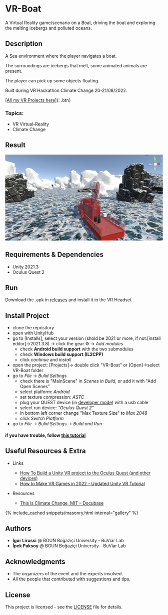 # VR-Boat
A Virtual Reality game/scenario on a Boat, driving the boat and exploring the melting icebergs and polluted oceans. 

## Description 
A Sea environment where the player navigates a boat.

The surroundings are icebergs that melt, some animated animals are present. 

The player can pick up some objects floating. 

Built during VR Hackathon Climate Change 20-21/08/2022.

[[All my VR Projects here]](https://github.com/igor-lirussi?tab=repositories&q=virtual-reality){: .btn}

### Topics:
- VR Virtual-Reality 
- Climate Change

## Result
![Result](./img/result.jpg)

## Requirements & Dependencies
- Unity 2021.3
- Oculus Quest 2

## Run
Download the .apk in [releases](https://github.com/igor-lirussi/VR-Boat/releases) and install it in the VR Headset

## Install Project
- clone the repository
- open with UnityHub
- go to [Installs], select your version (shold be 2021 or more, if not:[install editor]->2021.3.8) -> click the gear ⚙️ -> _Add modules_
  - check **Android build support** with the two submodules
  - check **Windows build support (IL2CPP)**
  - click _continue_ and _install_
- open the project: [Projects]-> double click "VR-Boat" or [Open]->select VR-Boat folder
- go to _File_ -> _Bulid Settings_ 
  - check there is "MainScene" in _Scenes in Build_, or add it with "Add Open Scenes"
  - select platform: _Android_
  - set texture compression: _ASTC_
  - plug your QUEST device (in [developer mode](https://developer.oculus.com/documentation/native/android/mobile-device-setup/#enable-developer-mode)) with a usb cable
  - select run device: _"Oculus Quest 2"_
  - in bottom left corner change "Max Texture Size" to _Max 2048_
  - click _Switch Platform_
- go to _File_ -> _Bulid Settings_ -> _Build and Run_

#### if you have trouble, follow [this tutorial](https://youtu.be/pNYY1JsS7tY)

## Useful Resources & Extra
- Links
  - [How To Build a Unity VR project to the Oculus Quest (and other devices) ](https://www.youtube.com/watch?v=pNYY1JsS7tY)
  - [How to Make VR Games in 2022 - Updated Unity VR Tutorial](https://www.youtube.com/watch?v=yxMzAw2Sg5w&t=0s)

- Resources
  - [This is Climate Change, MIT – Docubase ](https://docubase.mit.edu/project/this-is-climate-change/)

{% include_cached snippets/masonry.html internal="gallery" %}

## Authors
* **Igor Lirussi** @ BOUN Boğaziçi University - BuViar Lab
* **İpek Paksoy** @ BOUN Boğaziçi University - BuViar Lab

## Acknowledgments
*   The organizers of the event and the experts involved.
*   All the people that contributed with suggestions and tips.

## License
This project is licensed - see the [LICENSE](LICENSE) file for details.
